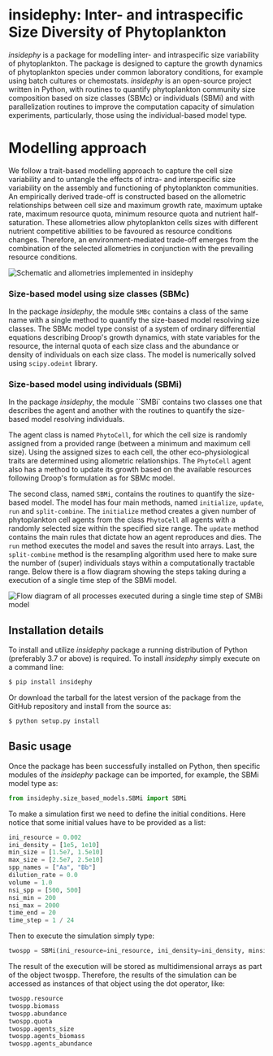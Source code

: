 # insidephy: Inter- and intraspecific Size Diversity of Phytoplankton

*insidephy* is a package for modelling inter- and intraspecific 
size variability of phytoplankton. The package is designed to 
capture the growth dynamics of phytoplankton species under common
laboratory conditions, for example using batch cultures or chemostats.
*insidephy* is an open-source project written in Python, 
with routines to quantify phytoplankton community size composition
based on size classes (SBMc) or individuals (SBMi) and with parallelization routines
to improve the computation capacity of simulation experiments, particularly, 
those using the individual-based model type.

# Modelling approach
 We follow a trait-based modelling approach to capture the cell size 
 variability and to untangle the effects of intra- and interspecific 
 size variability on the assembly and functioning of phytoplankton 
 communities. An empirically derived trade-off is constructed based on
 the allometric relationships between cell size and maximum growth rate, 
 maximum uptake rate, maximum resource quota, minimum resource quota
 and nutrient half-saturation. These allometries allow
 phytoplankton cells sizes with different nutrient competitive abilities
 to be favoured as resource conditions changes. Therefore, an 
 environment-mediated trade-off emerges from the combination of the 
 selected allometries in conjunction with the prevailing resource conditions.

![Schematic and allometries implemented in *insidephy*](/Users/acevedo/Documents/Projects/Dynatrait/Manuscripts/insidephy/schematic_allo.png)
 
### Size-based model using size classes (SBMc)
In the package *insidephy*, the module ``SMBc`` contains a class
of the same name with a single method to quantify the size-based 
model resolving size classes. The SBMc model type consist of a system
of ordinary differential equations describing Droop's growth dynamics,
with state variables for the resource, the internal quota of each 
size class and the abundance or density of individuals on each size class.
The model is numerically solved using ``scipy.odeint`` library.

### Size-based model using individuals (SBMi)
In the package *insidephy*, the module ``SMBi` contains two classes
one that describes the agent and another with the routines to quantify 
the size-based model resolving individuals.

The agent class is named ``PhytoCell``, for which the cell size is randomly
assigned from a provided range (between a minimum and maximum cell size). 
Using the assigned sizes to each cell, the other eco-physiological traits 
are determined using allometric relationships. The ``PhytoCell`` agent 
also has a method to update its growth based on the available resources following 
Droop's formulation as for SBMc model. 

The second class, named ``SBMi``, contains the routines to quantify the size-based model. 
The model has four main methods, named ``initialize``, ``update``, ``run`` and ``split-combine``.
The ``initialize`` method creates a given number of phytoplankton cell agents from the class ``PhytoCell`` 
all agents with a randomly selected size within the specified size range. The ``update`` method
contains the main rules that dictate how an agent reproduces and dies. The ``run`` method executes 
the model and saves the result into arrays. Last, the ``split-combine`` method is the resampling 
algorithm used here to make sure the number of (super) individuals stays within a computationally 
tractable range. Below there is a flow diagram showing the steps taking during a execution of a single
time step of the SBMi model. 

![Flow diagram of all processes executed during a single time step of SMBi model](/Users/acevedo/Documents/Projects/Dynatrait/Manuscripts/insidephy/SBMi_flowdiagram.png)
 

## Installation details

To install and utilize *insidephy* package a running distribution 
of Python (preferably 3.7 or above) is required. To install 
*insidephy* simply execute on a command line:
```bash
$ pip install insidephy
```
Or download the tarball for the latest version of the package from
the GitHub repository and install from the source as:
```bash
$ python setup.py install
```
##  Basic usage

Once the package has been successfully installed on Python, 
then specific modules of the *insidephy* package can be imported, 
for example, the SBMi model type as:
```python
from insidephy.size_based_models.SBMi import SBMi
```
To make a simulation first we need to define the initial conditions.
Here notice that some initial values have to be provided as a list:
```python
ini_resource = 0.002
ini_density = [1e5, 1e10]
min_size = [1.5e7, 1.5e10]
max_size = [2.5e7, 2.5e10]
spp_names = ["Aa", "Bb"]
dilution_rate = 0.0
volume = 1.0
nsi_spp = [500, 500]
nsi_min = 200
nsi_max = 2000
time_end = 20
time_step = 1 / 24
```
Then to execute the simulation simply type:
```python
twospp = SBMi(ini_resource=ini_resource, ini_density=ini_density, minsize=min_size, maxsize=max_size, spp_names=spp_names, dilution_rate=dilution_rate, volume=volume, nsi_spp=nsi_spp, nsi_min=nsi_min, nsi_max=nsi_max, time_step=time_step, time_end=time_end)
```
The result of the execution will be stored as multidimensional arrays as part of the object twospp. Therefore, the results of the simulation can be accessed as instances of that object using the dot operator, like:
```python
twospp.resource
twospp.biomass
twospp.abundance
twospp.quota
twospp.agents_size
twospp.agents_biomass
twospp.agents_abundance
```






